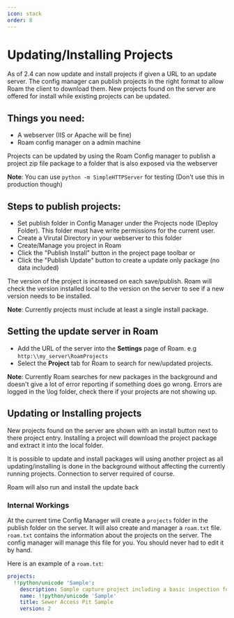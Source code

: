```yaml
---
icon: stack
order: 8
---
```


# Updating/Installing Projects

As of 2.4 can now update and install projects if given a URL to an update server.  The config manager can publish projects in the right format to allow Roam the client to download them.  New projects found on the server are offered for install while existing projects can be updated.

## Things you need:

- A webserver (IIS or Apache will be fine)
- Roam config manager on a admin machine

Projects can be updated by using the Roam Config manager to publish a project zip file package to a folder that is also exposed via the webserver

**Note**: You can use `python -m SimpleHTTPServer` for testing (Don't use this in production though)

## Steps to publish projects:

- Set publish folder in Config Manager under the Projects node (Deploy Folder). This folder must have write permissions for the current user.
- Create a Virutal Directory in your webserver to this folder
- Create/Manage you project in Roam
- Click the "Publish Install" button in the project page toolbar
or
- Click the "Publish Update" button to create a update only package (no data included)

The version of the project is increased on each save/publish. Roam will check the version installed local to the version on the server to see if a new version needs to be installed.

**Note**: Currently projects must include at least a single install package.

## Setting the update server in Roam

- Add the URL of the server into the **Settings** page of Roam. e.g `http:\\my_server\RoamProjects`
- Select the **Project** tab for Roam to search for new/updated projects.

**Note**: Currently Roam searches for new packages in the background and doesn't give a lot of error reporting if something does go wrong. Errors are logged in the \log folder, check there if your projects are not showing up.

## Updating or Installing projects

New projects found on the server are shown with an install button next to there project entry.  Installing a project will download the project package and extract it into the local folder.

It is possible to update and install packages will using another project as all updating/installing is done in the background without affecting the currently running projects.  Connection to server required of course.

Roam will also run and install the update back 


### Internal Workings

At the current time Config Manager will create a `projects` folder in the publish folder on the server.  It will also create and manager a `roam.txt` file. `roam.txt` contains the information about the projects on the server.  The config manager will manage this file for you. You should never had to edit it by hand.

Here is an example of a `roam.txt`:

```yaml
projects:
  !!python/unicode 'Sample':
    description: Sample capture project including a basic inspection form and searching.
    name: !!python/unicode 'Sample'
    title: Sewer Access Pit Sample
    version: 2
```